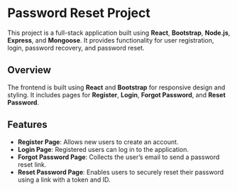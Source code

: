 # Password Reset Project

This project is a full-stack application built using **React**, **Bootstrap**, **Node.js**, **Express**, and **Mongoose**. It provides functionality for user registration, login, password recovery, and password reset.

## Overview

The frontend is built using **React** and **Bootstrap** for responsive design and styling. It includes pages for **Register**, **Login**, **Forgot Password**, and **Reset Password**.

## Features

- **Register Page**: Allows new users to create an account.
- **Login Page**: Registered users can log in to the application.
- **Forgot Password Page**: Collects the user’s email to send a password reset link.
- **Reset Password Page**: Enables users to securely reset their password using a link with a token and ID.